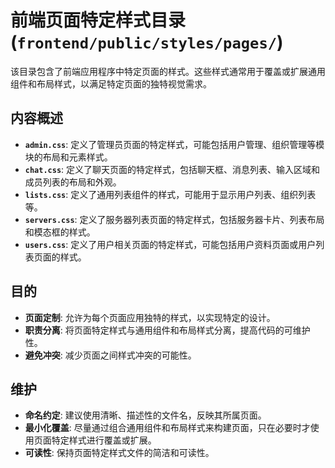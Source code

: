 # 前端页面特定样式目录 (`frontend/public/styles/pages/`)

该目录包含了前端应用程序中特定页面的样式。这些样式通常用于覆盖或扩展通用组件和布局样式，以满足特定页面的独特视觉需求。

## 内容概述

-   **`admin.css`**: 定义了管理员页面的特定样式，可能包括用户管理、组织管理等模块的布局和元素样式。
-   **`chat.css`**: 定义了聊天页面的特定样式，包括聊天框、消息列表、输入区域和成员列表的布局和外观。
-   **`lists.css`**: 定义了通用列表组件的样式，可能用于显示用户列表、组织列表等。
-   **`servers.css`**: 定义了服务器列表页面的特定样式，包括服务器卡片、列表布局和模态框的样式。
-   **`users.css`**: 定义了用户相关页面的特定样式，可能包括用户资料页面或用户列表页面的样式。

## 目的

-   **页面定制**: 允许为每个页面应用独特的样式，以实现特定的设计。
-   **职责分离**: 将页面特定样式与通用组件和布局样式分离，提高代码的可维护性。
-   **避免冲突**: 减少页面之间样式冲突的可能性。

## 维护

-   **命名约定**: 建议使用清晰、描述性的文件名，反映其所属页面。
-   **最小化覆盖**: 尽量通过组合通用组件和布局样式来构建页面，只在必要时才使用页面特定样式进行覆盖或扩展。
-   **可读性**: 保持页面特定样式文件的简洁和可读性。

